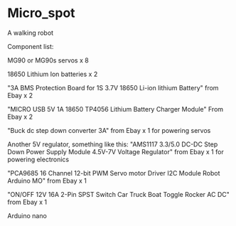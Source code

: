 # Micro_spot
A walking robot

Component list:

  MG90 or MG90s servos x 8
  
  18650 Lithium Ion batteries x 2
  
  "3A BMS Protection Board for 1S 3.7V 18650 Li-ion lithium Battery" from Ebay x 2
  
  "MICRO USB 5V 1A 18650 TP4056 Lithium Battery Charger Module" From Ebay x 2
  
  "Buck dc step down converter 3A" from Ebay x 1 for powering servos
  
  Another 5V regulator, something like this: "AMS1117 3.3/5.0 DC-DC Step Down Power Supply Module 4.5V-7V Voltage Regulator" from Ebay x 1 for powering electronics
  
  "PCA9685 16 Channel 12-bit PWM Servo motor Driver I2C Module Robot Arduino MO" from Ebay x 1
  
  "ON/OFF 12V 16A 2-Pin SPST Switch Car Truck Boat Toggle Rocker AC DC" from Ebay x 1
  
  Arduino nano
 
  
  
  
